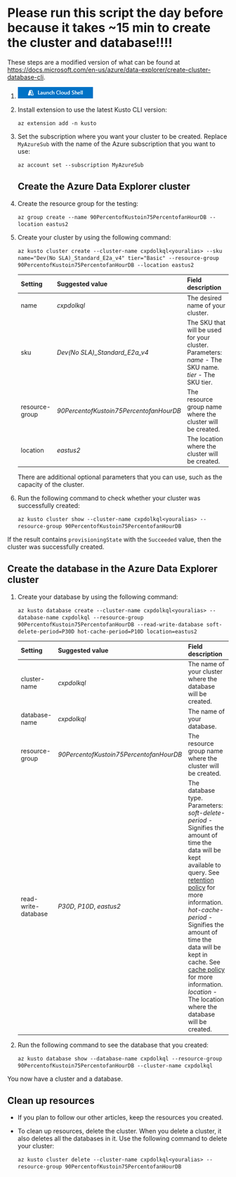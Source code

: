 <h1>Please run this script the day before because it takes ~15 min to create the cluster and database!!!!</h1>

These steps are a modified version of what can be found at https://docs.microsoft.com/en-us/azure/data-explorer/create-cluster-database-cli.

1. [![Azure Cloud Shell](/images/hdi-launch-cloud-shell.png)](https://shell.azure.com)
1. Install extension to use the latest Kusto CLI version:

    ```azurecli-interactive
    az extension add -n kusto
    ```

1. Set the subscription where you want your cluster to be created. Replace `MyAzureSub` with the name of the Azure subscription that you want to use:

    ```azurecli-interactive
    az account set --subscription MyAzureSub
    ```
    ## Create the Azure Data Explorer cluster
1. Create the resource group for the testing:

    ```azurecli-interactive
    az group create --name 90PercentofKustoin75PercentofanHourDB --location eastus2
    ```

1. Create your cluster by using the following command:

    ```azurecli-interactive
    az kusto cluster create --cluster-name cxpdolkql<youralias> --sku name="Dev(No SLA)_Standard_E2a_v4" tier="Basic" --resource-group 90PercentofKustoin75PercentofanHourDB --location eastus2
    ```

   |**Setting** | **Suggested value** | **Field description**|
   |---|---|---|
   | name | *cxpdolkql<youralias>* | The desired name of your cluster.|
   | sku | *Dev(No SLA)_Standard_E2a_v4* | The SKU that will be used for your cluster. Parameters: *name* -  The SKU name. *tier* - The SKU tier. |
   | resource-group | *90PercentofKustoin75PercentofanHourDB* | The resource group name where the cluster will be created. |
   | location | *eastus2* | The location where the cluster will be created. |

    There are additional optional parameters that you can use, such as the capacity of the cluster.

1. Run the following command to check whether your cluster was successfully created:

    ```azurecli-interactive
    az kusto cluster show --cluster-name cxpdolkql<youralias> --resource-group 90PercentofKustoin75PercentofanHourDB
    ```

If the result contains `provisioningState` with the `Succeeded` value, then the cluster was successfully created.

## Create the database in the Azure Data Explorer cluster

1. Create your database by using the following command:

    ```azurecli-interactive
    az kusto database create --cluster-name cxpdolkql<youralias> --database-name cxpdolkql --resource-group 90PercentofKustoin75PercentofanHourDB --read-write-database soft-delete-period=P30D hot-cache-period=P10D location=eastus2
    ```

   |**Setting** | **Suggested value** | **Field description**|
   |---|---|---|
   | cluster-name | *cxpdolkql<youralias>* | The name of your cluster where the database will be created.|
   | database-name | *cxpdolkql* | The name of your database.|
   | resource-group | *90PercentofKustoin75PercentofanHourDB* | The resource group name where the cluster will be created. |
   | read-write-database | *P30D*, *P10D*, *eastus2* | The database type. Parameters: *soft-delete-period* - Signifies the amount of time the data will be kept available to query. See [retention policy](kusto/management/retentionpolicy.md) for more information. *hot-cache-period* - Signifies the amount of time the data will be kept in cache. See [cache policy](kusto/management/cachepolicy.md) for more information. *location* -The location where the database will be created. |

1. Run the following command to see the database that you created:

    ```azurecli-interactive
    az kusto database show --database-name cxpdolkql --resource-group 90PercentofKustoin75PercentofanHourDB --cluster-name cxpdolkql
    ```

You now have a cluster and a database.

## Clean up resources

* If you plan to follow our other articles, keep the resources you created.
* To clean up resources, delete the cluster. When you delete a cluster, it also deletes all the databases in it. Use the following command to delete your cluster:

    ```azurecli-interactive
    az kusto cluster delete --cluster-name cxpdolkql<youralias> --resource-group 90PercentofKustoin75PercentofanHourDB
    ```
